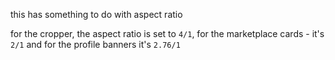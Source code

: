 this has something to do with aspect ratio

for the cropper, the aspect ratio is set to `4/1`, for the marketplace cards - it's `2/1`
and for the profile banners it's `2.76/1`
